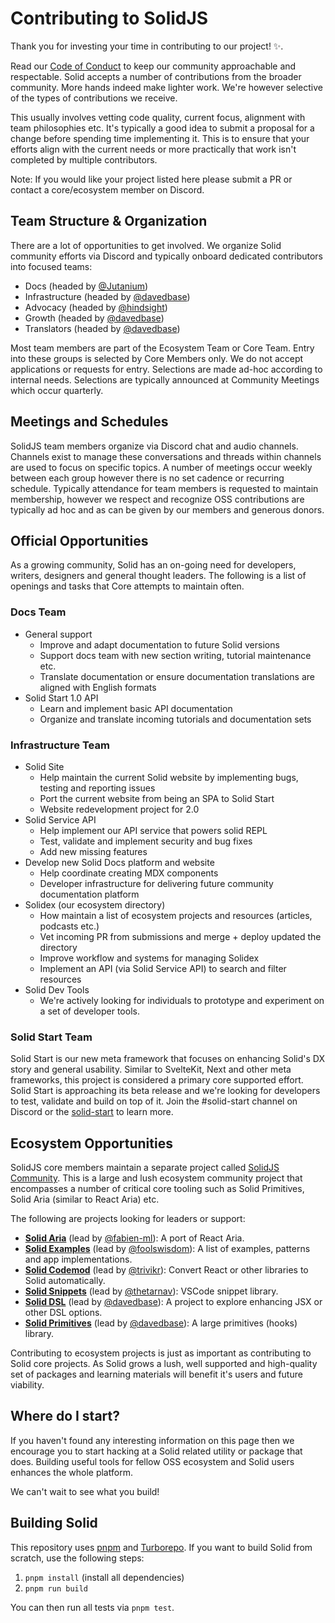 # Contributing to SolidJS

Thank you for investing your time in contributing to our project! ✨.

Read our [Code of Conduct](https://github.com/solidjs/solid/blob/main/CODE_OF_CONDUCT.md) to keep our community approachable and respectable. Solid accepts a number of contributions from the broader community. More hands indeed make lighter work. We're however selective of the types of contributions we receive.

This usually involves vetting code quality, current focus, alignment with team philosophies etc. It's typically a good idea to submit a proposal for a change before spending time implementing it. This is to ensure that your efforts align with the current needs or more practically that work isn't completed by multiple contributors.

Note: If you would like your project listed here please submit a PR or contact a core/ecosystem member on Discord.

## Team Structure & Organization

There are a lot of opportunities to get involved. We organize Solid community efforts via Discord and typically onboard dedicated contributors into focused teams:

- Docs (headed by [@Jutanium](https://github.com/Jutanium))
- Infrastructure (headed by [@davedbase](https://github.com/davedbase))
- Advocacy (headed by [@hindsight](https://github.com/eslachance))
- Growth (headed by [@davedbase](https://github.com/davedbase))
- Translators (headed by [@davedbase](https://github.com/davedbase))

Most team members are part of the Ecosystem Team or Core Team. Entry into these groups is selected by Core Members only. We do not accept applications or requests for entry. Selections are made ad-hoc according to internal needs. Selections are typically announced at Community Meetings which occur quarterly.

## Meetings and Schedules

SolidJS team members organize via Discord chat and audio channels. Channels exist to manage these conversations and threads within channels are used to focus on specific topics. A number of meetings occur weekly between each group however there is no set cadence or recurring schedule. Typically attendance for team members is requested to maintain membership, however we respect and recognize OSS contributions are typically ad hoc and as can be given by our members and generous donors.

## Official Opportunities

As a growing community, Solid has an on-going need for developers, writers, designers and general thought leaders. The following is a list of openings and tasks that Core attempts to maintain often.

### Docs Team

- General support
  - Improve and adapt documentation to future Solid versions
  - Support docs team with new section writing, tutorial maintenance etc.
  - Translate documentation or ensure documentation translations are aligned with English formats
- Solid Start 1.0 API
  - Learn and implement basic API documentation
  - Organize and translate incoming tutorials and documentation sets

### Infrastructure Team

- Solid Site
  - Help maintain the current Solid website by implementing bugs, testing and reporting issues
  - Port the current website from being an SPA to Solid Start
  - Website redevelopment project for 2.0
- Solid Service API
  - Help implement our API service that powers solid REPL
  - Test, validate and implement security and bug fixes
  - Add new missing features
- Develop new Solid Docs platform and website
  - Help coordinate creating MDX components
  - Developer infrastructure for delivering future community documentation platform
- Solidex (our ecosystem directory)
  - How maintain a list of ecosystem projects and resources (articles, podcasts etc.)
  - Vet incoming PR from submissions and merge + deploy updated the directory
  - Improve workflow and systems for managing Solidex
  - Implement an API (via Solid Service API) to search and filter resources
- Solid Dev Tools
  - We're actively looking for individuals to prototype and experiment on a set of developer tools.

### Solid Start Team

Solid Start is our new meta framework that focuses on enhancing Solid's DX story and general usability. Similar to SvelteKit, Next and other meta frameworks, this project is considered a primary core supported effort. Solid Start is approaching its beta release and we're looking for developers to test, validate and build on top of it. Join the #solid-start channel on Discord or the [solid-start](https://github.com/solidjs/solid-start) to learn more.

## Ecosystem Opportunities

SolidJS core members maintain a separate project called [SolidJS Community](https://github.com/solidjs-community). This is a large and lush ecosystem community project that encompasses a number of critical core tooling such as Solid Primitives, Solid Aria (similar to React Aria) etc.

The following are projects looking for leaders or support:

- [**Solid Aria**](https://github.com/solidjs-community/solid-aria) (lead by [@fabien-ml](https://github.com/fabien-ml)): A port of React Aria.
- [**Solid Examples**](https://github.com/solidjs-community/solid-examples) (lead by [@foolswisdom](https://github.com/mosheduminer)): A list of examples, patterns and app implementations.
- [**Solid Codemod**](https://github.com/solidjs-community/solid-codemod) (lead by [@trivikr](https://github.com/trivikr)): Convert React or other libraries to Solid automatically.
- [**Solid Snippets**](https://github.com/solidjs-community/solid-snippets) (lead by [@thetarnav](https://github.com/thetarnav)): VSCode snippet library.
- [**Solid DSL**](https://github.com/solidjs-community/solid-dsl) (lead by [@davedbase](https://github.com/davedbase)): A project to explore enhancing JSX or other DSL options.
- [**Solid Primitives**](https://github.com/solidjs-community/solid-primitives) (lead by [@davedbase](https://github.com/davedbase)): A large primitives (hooks) library.

Contributing to ecosystem projects is just as important as contributing to Solid core projects. As Solid grows a lush, well supported and high-quality set of packages and learning materials will benefit it's users and future viability.

## Where do I start?

If you haven't found any interesting information on this page then we encourage you to start hacking at a Solid related utility or package that does. Building useful tools for fellow OSS ecosystem and Solid users enhances the whole platform.

We can't wait to see what you build!

## Building Solid

This repository uses [pnpm](https://pnpm.io/) and
[Turborepo](https://turborepo.org/).
If you want to build Solid from scratch, use the following steps:

1. `pnpm install` (install all dependencies)
2. `pnpm run build`

You can then run all tests via `pnpm test`.
